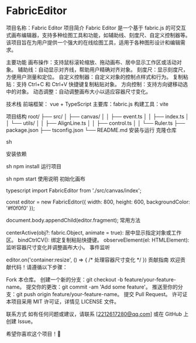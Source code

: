 # FabricEditor

项目名称：Fabric Editor
项目简介
Fabric Editor 是一个基于 fabric.js 的可交互式画布编辑器，支持多种绘图工具和功能，如辅助线、刻度尺、自定义控制器等。该项目旨在为用户提供一个强大的在线绘图工具，适用于各种图形设计和编辑需求。

主要功能
画布操作：支持鼠标滚轮缩放、拖动画布、居中显示工作区或活动对象。
辅助线：自动显示对齐线，帮助用户精确对齐对象。
刻度尺：显示刻度尺，方便用户测量和定位。
自定义控制器：自定义对象的控制点样式和行为。
复制粘贴：支持 Ctrl+C 和 Ctrl+V 快捷键复制粘贴对象。
方向控制：支持方向键移动选中的对象。
动态调整：自动调整画布大小以适应容器尺寸变化。

技术栈
前端框架： vue + TypeScript
主要库：fabric.js
构建工具：vite

项目结构
root/
├── src/
│   ├── canvas/
│   │   ├── event.ts
│   │   ├── index.ts
│   │   └── utils/
│   │       ├── AlignLine.ts
│   │       ├── control.ts
│   │       └── Ruler.ts
├── package.json
├── tsconfig.json
└── README.md
安装与运行
克隆仓库

sh

安装依赖

sh
npm install
运行项目

sh
npm start
使用说明
初始化画布

typescript
import FabricEditor from './src/canvas/index';

const editor = new FabricEditor({
    width: 800,
    height: 600,
    backgroundColor: '#f0f0f0'
});

document.body.appendChild(editor.fragment);
常用方法

centerActive(obj?: fabric.Object, animate = true): 居中显示指定对象或工作区。
bindCtrlCV(): 绑定复制粘贴快捷键。
observeElement(el: HTMLElement): 监听容器尺寸变化并调整画布大小。
事件监听

editor.on('container:resize', () => { /* 处理容器尺寸变化 */ })
贡献指南
欢迎贡献代码！请遵循以下步骤：

Fork 本仓库。
创建一个新的分支：git checkout -b feature/your-feature-name。
提交你的更改：git commit -am 'Add some feature'。
推送至你的分支：git push origin feature/your-feature-name。
提交 Pull Request。
许可证
本项目采用 MIT 许可证，详情见 LICENSE 文件。

联系方式
如有任何问题或建议，请联系 [2212617280@qq.com] 或在 GitHub 上创建 Issue。

希望你喜欢这个项目！🌟